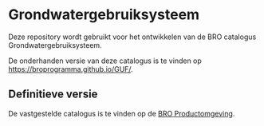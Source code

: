 # Grondwatergebruiksysteem
Deze repository wordt gebruikt voor het ontwikkelen van de BRO catalogus Grondwatergebruiksysteem.

De onderhanden versie van deze catalogus is te vinden op https://broprogramma.github.io/GUF/.

##  Definitieve versie
De vastgestelde catalogus is te vinden op de [BRO Productomgeving][1].

[1]: https://bro-productomgeving.nl/bpo/latest
